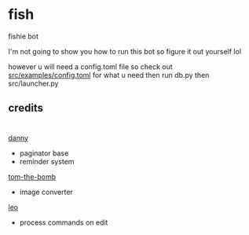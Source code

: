 # fish

fishie bot

I'm not going to show you how to run this bot so figure it out yourself lol

however u will need a config.toml file so check out [src/examples/config.toml](src/examples/config.toml) for what u need then run db.py then src/launcher.py

## credits
#
[danny](https://github.com/Rapptz/)
 - paginator base
 - reminder system

[tom-the-bomb](https://github.com/Tom-the-Bomb/)
 - image converter

[leo](https://github.com/LeoCx1000/)
 - process commands on edit
